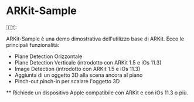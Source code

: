 # ARKit-Sample

 🇮🇹:
 
 ARKit-Sample è una demo dimostrativa dell'utilizzo base di ARKit. Ecco le principali funzionalità:
 
 - Plane Detection Orizzontale
 - Plane Detection Verticale (introdotto con ARKit 1.5 e iOs 11.3)
 - Image Detection (introdotto con ARKit 1.5 e iOs 11.3)
 - Aggiunta di un oggetto 3D alla scena ancora al piano
 - Pinch-out pinch-in per scalare l'oggetto 3D
 
 ** Richiede un dispositivo Apple compatibile con ARKit e con iOs 11.3 o più.
 

